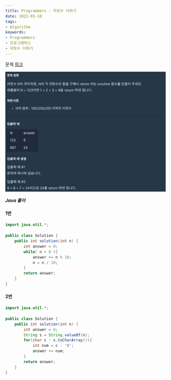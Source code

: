 ```yaml
---
title: Programmers - 자릿수 더하기
date: 2022-03-10
tags:
- Algorithm
keywords:
- Programmers
- 프로그래머스
- 자릿수 더하기
---
```


문제 [링크](https://school.programmers.co.kr/learn/courses/30/lessons/12931)

![](img.png)

_**Java 풀이**_

#### 1번
```java
import java.util.*;

public class Solution {
    public int solution(int n) {
        int answer = 0;
        while( n > 0 ){
            answer += n % 10;
            n = n / 10;
        }
        return answer;
    }
}
```

#### 2번
```Java
import java.util.*;

public class Solution {
    public int solution(int n) {
        int answer = 0;
        String s = String.valueOf(n);    
        for(char c : s.toCharArray()){
            int num = c - '0';
            answer += num;
        }
        return answer;
    }
}
```
